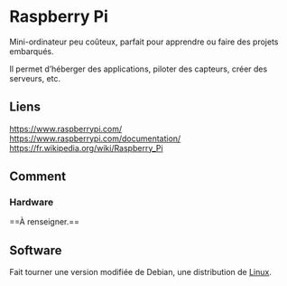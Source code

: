 # Raspberry Pi 
Mini-ordinateur peu coûteux, parfait pour apprendre ou faire des projets embarqués. 

Il permet d’héberger des applications, piloter des capteurs, créer des serveurs, etc. 

## Liens 
https://www.raspberrypi.com/ 
https://www.raspberrypi.com/documentation/ 
https://fr.wikipedia.org/wiki/Raspberry_Pi 

## Comment 
### Hardware 
==À renseigner.== 

## Software 
Fait tourner une version modifiée de Debian, une distribution de [Linux](Linux.md). 

